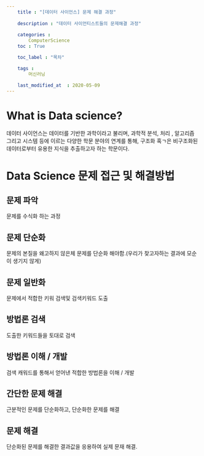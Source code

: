 ```yaml
---
    title : "[데이터 사이언스] 문제 해결 과정"
     
    description : "데이터 사이언티스트들의 문제해결 과정"
    
    categories : 
        ComputerScience
    toc : True

    toc_label : "목차"

    tags :
        머신러닝

    last_modified_at  : 2020-05-09
---
```


# What is Data science?

데이터 사이언스는 데이터를 기반한 과학이라고 불리며, 과학적 분석, 처리 , 알고리즘 그리고 시스템 등에 이르는 다양한 학문 분야의 연계를 통해, 구조화 혹ㄱ은 비구조화된 데이터로부터 유용한 지식을 추출하고자 하는 학문이다.

# Data Science 문제 접근 및 해결방법
## 문제 파악
문제를 수식화 하는 과정
## 문제 단순화
문제의 본질을 왜고하지 않은체 문제를 단순화 해야함.(우리가 찾고자하는 결과에 모순이 생기지 않게)
## 문제 일반화
문제에서 적합한 키워 검색및 검색키워드 도출
## 방법론 검색
도출한 키워드들을 토대로 검색
## 방법론 이해 / 개발
검색 캐워드를 통해서 얻어낸 적합한 방법론을 이해 / 개발
## 간단한 문제 해결
근분적인 문제를 단순화하고, 단순화한 문제를 해결
## 문제 해결
단순화된 문제를 해결한 결과값을 응용하여 실제 문재 해결.
